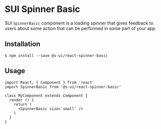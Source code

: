 # SUI Spinner Basic

SUI `SpinnerBasic` component is a loading spinner that gives feedback to users about some action that can be performed in some part of your app.

## Installation
```
$ npm install --save @s-ui/react-spinner-basic
```

## Usage
```
import React, { Component } from 'react'
import SpinnerBasic from '@s-ui/react-spinner-basic'

class MyComponent extends Component {
  render () {
    return (
      <SpinnerBasic size='small' />
    )
  }
}
```
